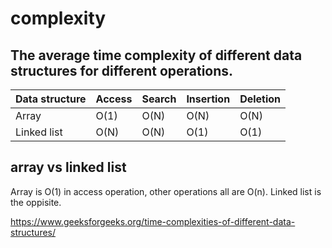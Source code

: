 # complexity

## The average time complexity of different data structures for different operations.

|Data structure|	Access|	Search|	Insertion|	Deletion
|--|--|--|--|--|
|Array|	O(1)|	O(N)|	O(N)|	O(N)
|Linked list|	O(N)|	O(N)|	O(1)|	O(1)

## array vs linked list

Array is O(1) in access operation, other operations all are O(n). Linked list is the oppisite.


https://www.geeksforgeeks.org/time-complexities-of-different-data-structures/
